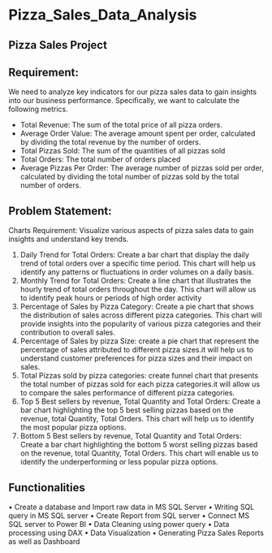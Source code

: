 # Pizza_Sales_Data_Analysis
## Pizza Sales Project
## Requirement:

We need to analyze key indicators for our pizza sales data to gain insights into our business performance. Specifically, we want to calculate the following metrics.

- Total Revenue: The sum of the total price of all pizza orders.
-  Average Order Value: The average amount spent per order, calculated by dividing the total revenue by the number of orders.
- Total Pizzas Sold: The sum of the quantities of all pizzas sold
-  Total Orders: The total number of orders placed
-  Average Pizzas Per Order: The average number of pizzas sold per order, calculated by dividing the total number of pizzas sold by the total number of orders.

## Problem Statement: 

Charts Requirement:
Visualize various aspects of pizza sales data to gain insights and understand key trends.

1. Daily Trend for Total Orders: Create a bar chart that display the daily trend of total orders over a specific time period. This chart will help us identify any patterns or fluctuations in order volumes on a daily basis.
2. Monthly Trend for Total Orders: Create a line chart that illustrates the hourly trend of total orders throughout the day. This chart will allow us to identify peak hours or periods of high order activity
3. Percentage of Sales by Pizza Category: Create a pie chart that shows the distribution of sales across different pizza categories. This chart will provide insights into the popularity of various pizza categories and their contribution to overall sales.
4. Percentage of Sales by pizza Size: create a pie chart that represent the percentage of sales attributed to different pizza sizes.it will help us to understand customer preferences for pizza sizes and their impact on sales.
5. Total Pizzas sold by pizza categories: create funnel chart that presents the total number of pizzas sold for each pizza categories.it will allow us to compare the sales performance of different pizza categories.
6. Top 5 Best sellers by revenue, Total Quantity and Total Orders: Create a bar chart highlighting the top 5 best selling pizzas based on the revenue, total Quantity, Total Orders. This chart will help us to identify the most popular pizza options.
7. Bottom 5 Best sellers by revenue, Total Quantity and Total Orders: Create a bar chart highlighting the bottom 5 worst selling pizzas based on the revenue, total Quantity, Total Orders. This chart will enable us to identify the underperforming or less popular pizza options.
   
## Functionalities

•	Create a database and  Import raw data in MS SQL Server 
•	Writing SQL query in MS SQL server
•	Create Report from SQL server
•	Connect MS SQL server to Power BI
•	Data Cleaning using power query
•	Data processing using DAX
•	Data Visualization
•	Generating Pizza Sales Reports as well as Dashboard
